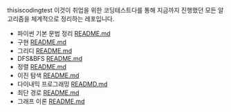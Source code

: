 thisiscodingtest 이것이 취업을 위한 코딩테스트다를 통해 지금까지 진행했던 모든 알고리즘을 체계적으로 정리하는 레포입니다. 

- 파이썬 기본 문법 정리 [README.md](https://github.com/CodyMan0/thisiscodingtest/tree/main/%EA%B8%B0%EB%B3%B8%EB%AC%B8%EB%B2%95)
- 구현 [README.md](https://github.com/CodyMan0/thisiscodingtest/blob/main/%EA%B5%AC%ED%98%84/%EA%B5%AC%ED%98%84%EA%B0%9C%EB%85%90.md)
- 그리디 [README.md](https://github.com/CodyMan0/thisiscodingtest/blob/main/%EA%B7%B8%EB%A6%AC%EB%94%94/%EA%B7%B8%EB%A6%AC%EB%94%94%EA%B0%9C%EB%85%90.md)
- DFS&BFS [README.md](https://github.com/CodyMan0/thisiscodingtest/blob/main/DFS%26BFS/%EA%B0%9C%EB%85%90.md)
- 정렬 [README.md](https://github.com/CodyMan0/thisiscodingtest/blob/main/%EC%A0%95%EB%A0%AC/%EA%B0%9C%EB%85%90.md)
- 이진 탐색 [README.md](https://github.com/CodyMan0/thisiscodingtest/blob/main/%EC%9D%B4%EC%A7%84%ED%83%90%EC%83%89/%EA%B0%9C%EB%85%90.md)
- 다이내믹 프로그래밍 [READMD.md](https://github.com/CodyMan0/thisiscodingtest/blob/main/%EB%8B%A4%EC%9D%B4%EB%82%98%EB%AF%B9%ED%94%84%EB%A1%9C%EA%B7%B8%EB%9E%98%EB%B0%8D/%EA%B0%9C%EB%85%90.md)
- 최단 경로 [README.md](https://github.com/CodyMan0/thisiscodingtest/blob/main/%EC%B5%9C%EB%8B%A8%EA%B2%BD%EB%A1%9C/%EA%B0%9C%EB%85%90.md)
- 그래프 이론 [README.md](https://github.com/CodyMan0/thisiscodingtest/blob/main/%EA%B7%B8%EB%9E%98%ED%94%84%EC%9D%B4%EB%A1%A0/%EA%B0%9C%EB%85%90.md)
